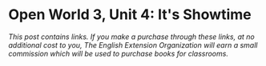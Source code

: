 # Open World 3, Unit 4: It's Showtime
*This post contains links. If you make a purchase through these links, at no additional cost to you, The English Extension Organization will earn a small commission which will be used to purchase books for classrooms.*

<!--stackedit_data:
eyJoaXN0b3J5IjpbLTUzNTk1ODk0NF19
-->